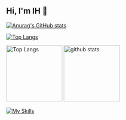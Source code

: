 ## Hi, I'm IH 👋

[![Anurag's GitHub stats](https://github-readme-stats.vercel.app/api?username=ABfry)](https://github.com/ABfry/github-readme-stats)

[![Top Langs](https://github-readme-stats.vercel.app/api/top-langs/?username=ABfry)](https://github.com/ABfry/github-readme-stats)


<p align="left"> 
  <img alt="Top Langs" height="150px" src="https://github-readme-stats-clone-abfry.vercel.app/api/top-langs/?username=ABfry&layout=compact&show_icons=true&theme=onedark" />
  <img alt="github stats" height="150px" src="https://github-readme-stats-clone-abfry.vercel.app/api?username=ABfry&theme=onedark&show_icons=true" />
</p>

[![My Skills](https://skillicons.dev/icons?i=ts,react,nodejs,nextjs,tailwind,php,py,fastapi,mysql,docker,cs,unity,aws,ps,ai,pr,ae)](https://skillicons.dev)
